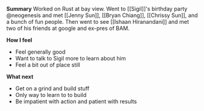 **Summary**
Worked on Rust at bay view. Went to [[Sigil]]'s birthday party @neogenesis and met [[Jenny Sun]], [[Bryan Chiang]], [[Chrissy Sun]], and a bunch of fun people. Then went to see [[Ishaan Hiranandani]] and met two of his friends at google and ex-pres of BAM. 

**How I feel**
- Feel generally good
- Want to talk to Sigil more to learn about him
- Feel a bit out of place still

**What next**
- Get on a grind and build stuff
- Only way to learn to to build
- Be impatient with action and patient with results